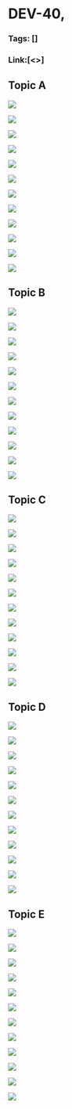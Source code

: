 # DEV-40,
### Tags: []
### Link:[<>]

## Topic A
![](../images/DEV-40/DEV-40-A1.png)

![](../images/DEV-40/DEV-40-A2.png)

![](../images/DEV-40/DEV-40-A3.png)

![](../images/DEV-40/DEV-40-A4.png)

![](../images/DEV-40/DEV-40-A5.png)

![](../images/DEV-40/DEV-40-A6.png)

![](../images/DEV-40/DEV-40-A7.png)

![](../images/DEV-40/DEV-40-A8.png)

![](../images/DEV-40/DEV-40-A9.png)

![](../images/DEV-40/DEV-40-A10.png)

![](../images/DEV-40/DEV-40-A11.png)

![](../images/DEV-40/DEV-40-A12.png)

## Topic B
![](../images/DEV-40/DEV-40-B1.png)

![](../images/DEV-40/DEV-40-B2.png)

![](../images/DEV-40/DEV-40-B3.png)

![](../images/DEV-40/DEV-40-B4.png)

![](../images/DEV-40/DEV-40-B5.png)

![](../images/DEV-40/DEV-40-B6.png)

![](../images/DEV-40/DEV-40-B7.png)

![](../images/DEV-40/DEV-40-B8.png)

![](../images/DEV-40/DEV-40-B9.png)

![](../images/DEV-40/DEV-40-B10.png)

![](../images/DEV-40/DEV-40-B11.png)

![](../images/DEV-40/DEV-40-B12.png)

## Topic C
![](../images/DEV-40/DEV-40-C1.png)

![](../images/DEV-40/DEV-40-C2.png)

![](../images/DEV-40/DEV-40-C3.png)

![](../images/DEV-40/DEV-40-C4.png)

![](../images/DEV-40/DEV-40-C5.png)

![](../images/DEV-40/DEV-40-C6.png)

![](../images/DEV-40/DEV-40-C7.png)

![](../images/DEV-40/DEV-40-C8.png)

![](../images/DEV-40/DEV-40-C9.png)

![](../images/DEV-40/DEV-40-C10.png)

![](../images/DEV-40/DEV-40-C11.png)

![](../images/DEV-40/DEV-40-C12.png)

## Topic D
![](../images/DEV-40/DEV-40-D1.png)

![](../images/DEV-40/DEV-40-D2.png)

![](../images/DEV-40/DEV-40-D3.png)

![](../images/DEV-40/DEV-40-D4.png)

![](../images/DEV-40/DEV-40-D5.png)

![](../images/DEV-40/DEV-40-D6.png)

![](../images/DEV-40/DEV-40-D7.png)

![](../images/DEV-40/DEV-40-D8.png)

![](../images/DEV-40/DEV-40-D9.png)

![](../images/DEV-40/DEV-40-D10.png)

![](../images/DEV-40/DEV-40-D11.png)

![](../images/DEV-40/DEV-40-D12.png)

## Topic E
![](../images/DEV-40/DEV-40-E1.png)

![](../images/DEV-40/DEV-40-E2.png)

![](../images/DEV-40/DEV-40-E3.png)

![](../images/DEV-40/DEV-40-E4.png)

![](../images/DEV-40/DEV-40-E5.png)

![](../images/DEV-40/DEV-40-E6.png)

![](../images/DEV-40/DEV-40-E7.png)

![](../images/DEV-40/DEV-40-E8.png)

![](../images/DEV-40/DEV-40-E9.png)

![](../images/DEV-40/DEV-40-E10.png)

![](../images/DEV-40/DEV-40-E11.png)

![](../images/DEV-40/DEV-40-E12.png)

